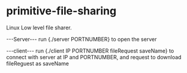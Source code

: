 # primitive-file-sharing
Linux Low level file sharer.


---Server--- 
run {./server PORTNUMBER}
to open the server 

---client---
run {./client IP PORTNUMBER fileRequest saveName}
to connect with server at IP and PORTNUMBER, 
and request to download fileReguest as saveName
